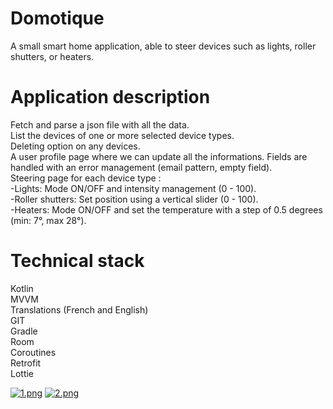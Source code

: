 # Domotique
A small smart home application, able to steer devices such as lights, roller shutters, or heaters.


# Application description

Fetch and parse a json file with all the data.  
List the devices of one or more selected device types.   
Deleting option on any devices.  
A user profile page where we can update all the informations. Fields are handled with an error management (email pattern, empty field).  
Steering page for each device type :  
-Lights: Mode ON/OFF and intensity management (0 - 100).  
-Roller shutters: Set position using a vertical slider (0 - 100).  
-Heaters: Mode ON/OFF and set the temperature with a step of 0.5 degrees (min: 7°, max 28°).  

# Technical stack  
  
Kotlin  
MVVM  
Translations (French and English)  
GIT  
Gradle  
Room  
Coroutines  
Retrofit  
Lottie  

[![1.png](https://i.postimg.cc/vZycmNdf/1.png)](https://postimg.cc/KR9ZqQj8)
[![2.png](https://i.postimg.cc/W3x4c9nD/2.png)](https://postimg.cc/S274WfHq)
